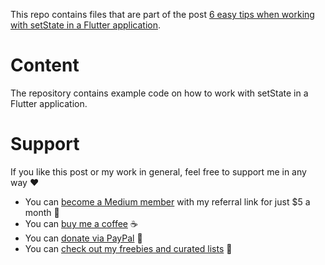 This repo contains files that are part of the post [6 easy tips when working with setState in a Flutter application](https://levelup.gitconnected.com/6-easy-tips-when-working-with-setstate-in-a-flutter-application-3d629bc77a16).

# Content

The repository contains example code on how to work with setState in a Flutter application.

# Support

If you like this post or my work in general, feel free to support me in any way ❤

- You can [become a Medium member](https://medium.com/@xeladu/membership) with my referral link for just $5 a month 💖
- You can [buy me a coffee](https://www.buymeacoffee.com/xeladu) ☕
- You can [donate via PayPal](https://www.paypal.com/donate/?hosted_button_id=JPWK39GGPAAFQ) 🎁
- You can [check out my freebies and curated lists](https://linktr.ee/xeladu) 📣
